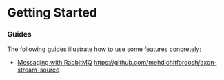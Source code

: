 # Getting Started

### Guides
The following guides illustrate how to use some features concretely:

* [Messaging with RabbitMQ](https://spring.io/guides/gs/messaging-rabbitmq/)
https://github.com/mehdichitforoosh/axon-stream-source

